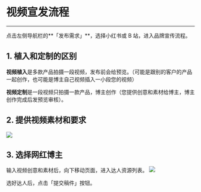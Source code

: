 # 视频宣发流程

---
点击左侧导航栏的**「发布需求」**，选择小红书或 B 站，进入品牌宣传流程。

## 1. 植入和定制的区别

**视频植入**是多款产品拍摄一段视频，发布前会给预览。（可能是跟别的客户的产品一起创作，也可能是博主自己视频插入一小段您的视频）

**视频定制**是一段视频只拍摄一款产品，博主创作（您提供创意和素材给博主，博主创作完成后发预览审核）。

## 2. 提供视频素材和要求

![](http://tc.seoipo.com/20200628194432.png)

## 3. 选择网红博主

输入视频创意和素材后，向下移动页面，进入达人资源列表。
![](http://tc.seoipo.com/20200628195428.png)

选好达人后，点击「提交稿件」按钮。
